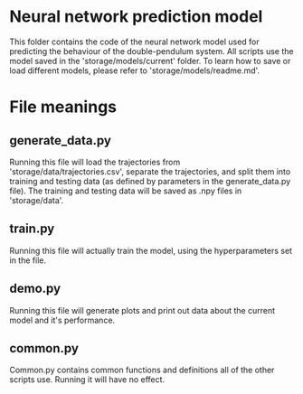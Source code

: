 # Neural network prediction model
This folder contains the code of the neural network model used for predicting the behaviour of the double-pendulum system. All scripts use the model saved in the 'storage/models/current' folder. To learn how to save or load different models, please refer to 'storage/models/readme.md'.

# File meanings

## generate_data.py
Running this file will load the trajectories from 'storage/data/trajectories.csv', separate the trajectories, and split them into training and testing data (as defined by parameters in the generate_data.py file). The training and testing data will be saved as .npy files in 'storage/data'.

## train.py
Running this file will actually train the model, using the hyperparameters set in the file.

## demo.py
Running this file will generate plots and print out data about the current model and it's performance.

## common.py
Common.py contains common functions and definitions all of the other scripts use. Running it will have no effect.
